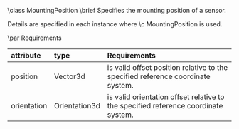 \class MountingPosition
\brief Specifies the mounting position of a sensor.

Details are specified in each instance where \c MountingPosition is used.

\par Requirements


attribute   |  type         | Requirements
:---------- | :-----------  | :---------------------------
position    | Vector3d      | is valid offset position relative to the specified reference coordinate system.
orientation | Orientation3d | is valid orientation offset relative to the specified reference coordinate system.
